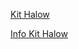 [Kit Halow](https://www.mouser.fr/ProductDetail/Morse-Micro/MM6108-EKH05-05US?qs=%252BXxaIXUDbq0w%252BV3gu3rgyA%3D%3D)

[Info Kit Halow](https://www.raspberryme.com/le-kit-devaluation-wi-fi-halow-mm6108-ekh05-alimente-par-stm32-prend-en-charge-les-modules-bluetooth-camera-et-qwicc-mikrobus/)
